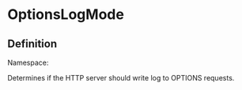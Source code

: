 #  OptionsLogMode

## Definition
Namespace: 

Determines if the HTTP server should write log to OPTIONS requests.

